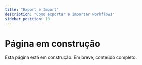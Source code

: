 ```yaml
---
title: "Export e Import"
description: "Como exportar e importar workflows"
sidebar_position: 10
---
```


# Página em construção

Esta página está em construção. Em breve, conteúdo completo.
